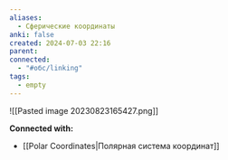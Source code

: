 ```yaml
---
aliases:
  - Сферические координаты
anki: false
created: 2024-07-03 22:16
parent: 
connected:
  - "#обс/linking"
tags:
  - empty
---
```



![[Pasted image 20230823165427.png]]













**Connected with:**
- [[Polar Coordinates|Полярная система координат]]

